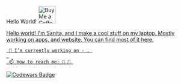 
Hello World! <a href='https://ko-fi.com/sanitadev' target='_blank'><img height='35' style='border:0px;height:46px;' src='https://az743702.vo.msecnd.net/cdn/kofi3.png?v=0' border='0' alt='Buy Me a Coffee at ko-fi.com' />

Hello world! I'm Sanita, and I make a cool stuff on my laptop. Mostly working on apps, and website. You can find most of it here.

     🔭 I’m currently working on - . 
     
     📫 How to reach me: 🐤 📧 

![Codewars Badge](https://www.codewars.com/users/sanitadev/badges/medium)
